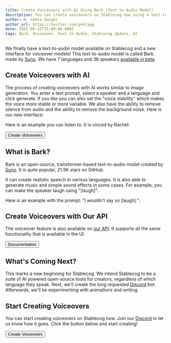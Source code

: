 ```yaml
---
title: Create Voiceovers with AI Using Bark (Text to Audio Model)
description: You can create voiceovers on Stablecog now using a text-to-audio model called Bark. We have 7 languages and 36 speakers available in beta.
author: M. Yekta Güngör
author_url: https://twitter.com/yektagg
date: 2023-06-22T15:00:00.000Z
tags: Bark, Voiceover, Text to Audio, Stablecog Update, AI
---
```


<script>
  import Button from '$lib/components/buttons/Button.svelte';
  import DocImage from '$lib/components/docs/DocImage.svelte';
  import AudioPlayerListItem from "$lib/components/voiceover/audioPlayer/AudioPlayerListItem.svelte";
</script>

We finally have a text-to-audio model available on Stablecog and a new interface for voiceover models! This text-to-audio model is called Bark, made by [Suno](https://github.com/suno-ai/bark). We have 7 languages and 36 speakers [available in beta](https://stablecog.com/voiceover/generate).

## Create Voiceovers with AI

The process of creating voiceovers with AI works similar to image generation. You enter a text prompt, select a speaker and a language and click generate. If you like you can also set the "voice stability" which makes the voice more stable or more variable. We also have the ability to remove silence from audio and the ability to remove the background noise. Here is our new interface:

<DocImage src="https://ba.stablecog.com/blog/voiceover-paul.png" href="https://stablecog.com/voiceover/generate" target="_blank" width="2880" height="1800" alt="Stablecog Voiceover Interface" />

Here is an example you can listen to. It is voiced by Rachel:

<div class='w-full py-4'>
  <AudioPlayerListItem noLayoutChange noDownloadButton output={{
    "id": "1",
    "audio_file_url": "https://ba.stablecog.com/blog/voiceover-rachel-technology-is-a-bridge.mp3",
    "audio_duration": 4,
    "voiceover": {
      "model_id": "0f442a3e-cf53-490b-b4a9-b0dda63e9523",
      "outputs": [{"id": "1"}],
      "prompt": {
        "text": "Technology is a bridge between imagination and reality.",
        "status": "succeeded",
      },
      "speaker": { "id": "4a19f17c-eedc-4cf8-a45d-1f9d69547125" }
    }
  }}/>
</div>

<Button class="mt-2 mb-5" target="_blank" href="https://stablecog.com/voiceover/generate">Create Voiceovers</Button>

## What is Bark?

Bark is an open-source, transformer-based text-to-audio model created by [Suno](https://github.com/suno-ai/bark). It is quite popular, 21.9K stars on GitHub.

<DocImage src="https://ba.stablecog.com/blog/github-suno-bark.png" href="https://github.com/suno-ai/bark" target="_blank" width="2560" height="2351" alt="Suno's Bark Model on Github" />

It can create realistic speech in various languages. It is also able to generate music and simple sound effects in some cases. For example, you can make the speaker laugh using "[laugh]".

Here is an example with the prompt: "I wouldn't say so [laugh].":

<div class='w-full py-4'>
  <AudioPlayerListItem noLayoutChange noDownloadButton output={{
    "id": "2",
    "audio_file_url": "https://ba.stablecog.com/blog/voiceover-paul-i-wouldnt-say-so.mp3",
    "audio_duration": 4,
    "voiceover": {
      "model_id": "0f442a3e-cf53-490b-b4a9-b0dda63e9523",
      "outputs": [{"id": "2"}],
      "prompt": {
        "text": "I wouldn't say so [laugh].",
        "status": "succeeded",
      },
      "speaker": { "id": "82bc1e69-2aa3-4317-9bc9-d9ed2afad0ff" }
    }
  }}/>
</div>

## Create Voiceovers with Our API

The voiceover feature is also available on [our API](https://stablecog.com/docs/v1/api-reference/audio/voiceover). It supports all the same functionality that is available in the UI.

<Button class="mt-3 mb-1" target="_blank" href="https://stablecog.com/docs/v1/api-reference/audio/voiceover">Documentation</Button>

<DocImage src="https://ba.stablecog.com/blog/docs-create-voiceover.png" href="https://stablecog.com/docs/v1/voiceovers" target="_blank" width="2880" height="1800" alt="Create Voiceovers with Stablecog API" />

## What's Coming Next?

This marks a new beginning for Stablecog. We intend Stablecog to be a suite of AI powered open-source tools for creators, regardless of which language they speak. Next, we'll create the long requested [Discord](https://stablecog.com/discord) bot. Afterwards, we'll be experimenting with animations and writing.

## Start Creating Voiceovers

You can start creating voiceovers on Stablecog now. Join our [Discord](https://stablecog.com/discord) to let us know how it goes. Click the button below and start creating!

<Button class="mt-4 mb-1" target="_blank" href="https://stablecog.com/voiceover/generate">Create Voiceovers</Button>
